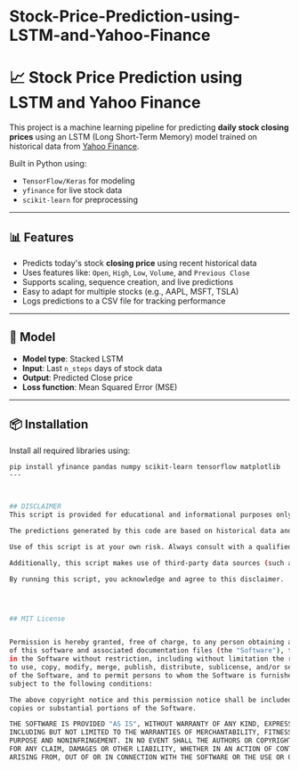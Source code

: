 # Stock-Price-Prediction-using-LSTM-and-Yahoo-Finance

# 📈 Stock Price Prediction using LSTM and Yahoo Finance

This project is a machine learning pipeline for predicting **daily stock closing prices** using an LSTM (Long Short-Term Memory) model trained on historical data from [Yahoo Finance](https://finance.yahoo.com/).

Built in Python using:
- `TensorFlow/Keras` for modeling
- `yfinance` for live stock data
- `scikit-learn` for preprocessing

---

## 📊 Features

- Predicts today's stock **closing price** using recent historical data
- Uses features like: `Open`, `High`, `Low`, `Volume`, and `Previous Close`
- Supports scaling, sequence creation, and live predictions
- Easy to adapt for multiple stocks (e.g., AAPL, MSFT, TSLA)
- Logs predictions to a CSV file for tracking performance

---

## 🧠 Model

- **Model type**: Stacked LSTM
- **Input**: Last `n_steps` days of stock data
- **Output**: Predicted Close price
- **Loss function**: Mean Squared Error (MSE)

---

## 📦 Installation

Install all required libraries using:

```bash
pip install yfinance pandas numpy scikit-learn tensorflow matplotlib
---



## DISCLAIMER
This script is provided for educational and informational purposes only. It is not intended as financial, investment, or trading advice.

The predictions generated by this code are based on historical data and machine learning models which inherently involve uncertainty and risk. There is no guarantee of accuracy or profitability. The author does not accept any responsibility for any losses, damages, or consequences arising from the use of this code or its outputs.

Use of this script is at your own risk. Always consult with a qualified financial advisor before making any investment decisions.

Additionally, this script makes use of third-party data sources (such as Yahoo Finance) which may be subject to change or unavailability. The author does not guarantee the continued accuracy or availability of any external APIs or data providers.

By running this script, you acknowledge and agree to this disclaimer.




## MIT License


Permission is hereby granted, free of charge, to any person obtaining a copy
of this software and associated documentation files (the "Software"), to deal
in the Software without restriction, including without limitation the rights
to use, copy, modify, merge, publish, distribute, sublicense, and/or sell copies
of the Software, and to permit persons to whom the Software is furnished to do so,
subject to the following conditions:

The above copyright notice and this permission notice shall be included in all
copies or substantial portions of the Software.

THE SOFTWARE IS PROVIDED "AS IS", WITHOUT WARRANTY OF ANY KIND, EXPRESS OR IMPLIED,
INCLUDING BUT NOT LIMITED TO THE WARRANTIES OF MERCHANTABILITY, FITNESS FOR A PARTICULAR
PURPOSE AND NONINFRINGEMENT. IN NO EVENT SHALL THE AUTHORS OR COPYRIGHT HOLDERS BE LIABLE
FOR ANY CLAIM, DAMAGES OR OTHER LIABILITY, WHETHER IN AN ACTION OF CONTRACT, TORT OR OTHERWISE,
ARISING FROM, OUT OF OR IN CONNECTION WITH THE SOFTWARE OR THE USE OR OTHER DEALINGS IN THE SOFTWARE.

